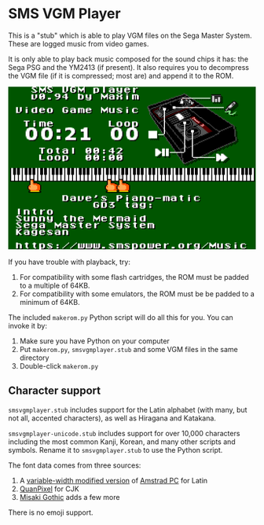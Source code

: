SMS VGM Player
==============

This is a "stub" which is able to play VGM files on the Sega Master System. These are logged music from video games.

It is only able to play back music composed for the sound chips it has: the Sega PSG and the YM2413 (if present). It also requires you to decompress the VGM file (if it is compressed; most are) and append it to the ROM.

![Screenshot](screenshots/screenshot1.png)

If you have trouble with playback, try:

1. For compatibility with some flash cartridges, the ROM must be padded to a multiple of 64KB.
2. For compatibility with some emulators, the ROM must be be padded to a minimum of 64KB.

The included `makerom.py` Python script will do all this for you. You can invoke it by:

1. Make sure you have Python on your computer
2. Put `makerom.py`, `smsvgmplayer.stub` and some VGM files in the same directory
3. Double-click `makerom.py`

Character support
-----------------

`smsvgmplayer.stub` includes support for the Latin alphabet (with many, but not all, accented characters), as well as Hiragana and Katakana.

`smsvgmplayer-unicode.stub` includes support for over 10,000 characters including the most common Kanji, Korean, and many other scripts and symbols. Rename it to `smsvgmplayer.stub` to use the Python script.

The font data comes from three sources:
1. A [variable-width modified version](https://www.pentacom.jp/pentacom/bitfontmaker2/gallery/?id=19005) of [Amstrad PC](https://int10h.org/oldschool-pc-fonts/fontlist/font?amstrad_pc) for Latin
2. [QuanPixel](https://diaowinner.itch.io/galmuri-extended) for CJK
3. [Misaki Gothic](https://littlelimit.net/misaki.htm) adds a few more

There is no emoji support.